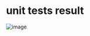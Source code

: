 # unit tests result 
![image](https://user-images.githubusercontent.com/62261901/163651369-c2644afa-ad70-4528-984c-acc5c95e890c.png)
